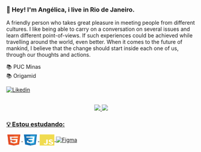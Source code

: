 ### 👋 Hey! I'm Angélica, i live in Rio de Janeiro.
A friendly person who takes great pleasure in meeting people from different cultures. I like being able to carry on a conversation on several issues and learn different point-of-views. If such experiences could be achieved while travelling around the world, even better. When it comes to the future of mankind, I believe that the change should start inside
each one of us, through our thoughts and actions. 

📚 PUC Minas <br>
📚 Origamid 

[![Likedin](https://img.shields.io/badge/LinkedIn-0077B5?style=for-the-badge&logo=linkedin&logoColor=white
)](https://www.linkedin.com)<br><br>

<div align="center">
  <a href="https://github.com/angelicasa">
    <img height="180em" src="https://github-readme-stats.vercel.app/api/top-langs/?username=angelicasa&layout=compact">
    <img height="180em" src="https://github-readme-stats.vercel.app/api?username=angelicasa&show_icons=true&theme=cobalt">
  </div>
  
### 💡 Estou estudando: 
<div style="display: inline_block">
 <img align="center" alt="HTML5" height="30" width="40" src="https://raw.githubusercontent.com/devicons/devicon/master/icons/html5/html5-original.svg">
   <img align="center" alt="CSS3" height="30" width="40" src="https://raw.githubusercontent.com/devicons/devicon/master/icons/css3/css3-original.svg">
     <img align="center" alt="Js" height="30" width="40" src="https://raw.githubusercontent.com/devicons/devicon/master/icons/javascript/javascript-plain.svg">
     <img align="center" alt="Figma" height="30" width="40" src="https://cdn.jsdelivr.net/gh/devicons/devicon/icons/figma/figma-original.svg">
</div>
